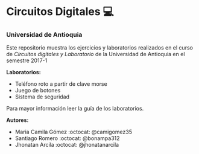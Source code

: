 # Circuitos Digitales :computer:
### Universidad de Antioquia

Este repositorio muestra los ejercicios y laboratorios realizados en el curso de *Circuitos digitales y Laboratorio* de la Universidad de Antioquia en el semestre 2017-1

__Laboratorios:__
* Teléfono roto a partir de clave morse
* Juego de botones
* Sistema de seguridad

Para mayor información leer la guía de los laboratorios.

__Autores:__

* Maria Camila Gómez :octocat: @camigomez35
* Santiago Romero :octocat: @bonampa312
* Jhonatan Arcila :octocat: @jhonatanarcila
